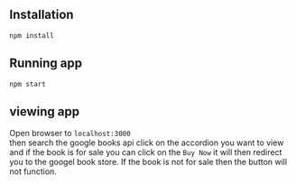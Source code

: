 ## Installation

```npm install```<br>

## Running app
```npm start```<br>

## viewing app
Open browser to ```localhost:3000```<br>
then search the google books api click on the accordion you want to view and if the book is for sale you can click on the ```Buy Now``` it will then redirect you to the googel book store. If the book is not for sale then the button will not function.
